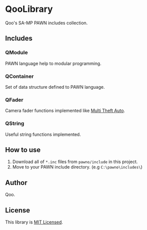 # QooLibrary
Qoo's SA-MP PAWN includes collection.

## Includes
### QModule
PAWN language help to modular programming.

### QContainer
Set of data structure defined to PAWN language.

### QFader
Camera fader functions implemented like [Multi Theft Auto](https://wiki.multitheftauto.com/wiki/FadeCamera).

### QString
Useful string functions implemented.

## How to use
1. Download all of `*.inc` files from `pawno/include` in this project.
2. Move to your PAWN include directory. (e.g `C:\pawno\includes\`)

## Author
Qoo.

## License
This library is [MIT Licensed](LICENSE).
